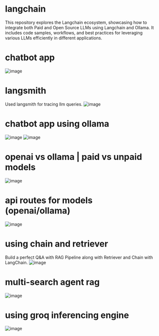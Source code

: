 # langchain
This repository explores the Langchain ecosystem, showcasing how to integrate both Paid and Open Source LLMs using Langchain and Ollama. It includes code samples, workflows, and best practices for leveraging various LLMs efficiently in different applications.

# chatbot app
![image](https://github.com/user-attachments/assets/341deab6-1c63-4722-9eac-a5bfe351ee64)

# langsmith 
Used langsmith for tracing llm queries.
![image](https://github.com/user-attachments/assets/eb94709c-0217-4b9f-824c-b08e083cbd52)

# chatbot app using ollama
![image](https://github.com/user-attachments/assets/a5b19449-5f84-4175-a112-f5925d329869)
![image](https://github.com/user-attachments/assets/73e8b2b1-4718-4f7f-af6d-11cbf5195356)

# openai vs ollama | paid vs unpaid models
![image](https://github.com/user-attachments/assets/5af632ce-36ac-46fe-88aa-9e9594071691)

# api routes for models (openai/ollama)
![image](https://github.com/user-attachments/assets/3e1c0208-279b-4db8-993e-000406e20be3)

# using chain and retriever
Build a perfect Q&A with RAG Pipeline along with Retriever and Chain with LangChain.
![image](https://github.com/user-attachments/assets/12e3b76b-71ac-4a7d-a7c1-343b5d30bf7e)

# multi-search agent rag
![image](https://github.com/user-attachments/assets/7186fcd5-dd06-426f-ab4a-2bc7f5f5cad9)

# using groq inferencing engine
![image](https://github.com/user-attachments/assets/cdf3a9cc-061a-42c6-8c3f-0179366b98dd)
